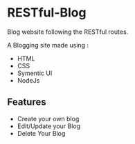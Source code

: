 # RESTful-Blog
Blog website following the RESTful routes.

A Blogging site made using :
- HTML
- CSS
- Symentic UI
- NodeJs

## Features
 
- Create your own blog
- Edit/Update your Blog 
- Delete Your Blog
